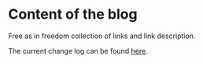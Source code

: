 # Content of the blog

Free as in freedom collection of links and link description.

The current change log can be found [here](CHANGELOG.md).
